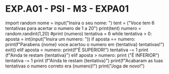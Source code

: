 <h1> EXP.A01 - PSI - M3 - EXPA01</h1>

import random
nome = input("Insira o seu nome: ")
tent = ("Voce tem 6 tentativas para acertar o numero de 1 a 20")
print(tent)
numero = random.randint(1,20)
#print (numero)
tentativa = 6
while tentativa > 0:
  aposta = int(input("Insira um numero: "))
  if aposta == numero:
    print(f"Parabens {nome} voce acertou o numero em {tentativa} tentativas!")
    exit()
  elif aposta < numero:
    print(f"É SUPERIOR!")
    tentativa -= 1
    print (f"Ainda te restam {tentativa}")
  elif aposta > numero:
    print ("É INFERIOR")
    tentativa -= 1
    print (f"Ainda te restam {tentativa}")
print(f"Acabaram as tuas tentativas o numero correto era {numero}!")
print("Joga de novo!")
